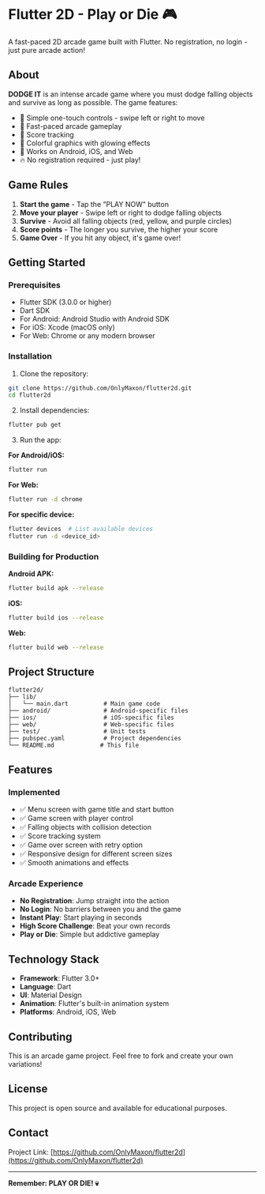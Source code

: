 # Flutter 2D - Play or Die 🎮

A fast-paced 2D arcade game built with Flutter. No registration, no login - just pure arcade action!

## About

**DODGE IT** is an intense arcade game where you must dodge falling objects and survive as long as possible. The game features:

- 🎯 Simple one-touch controls - swipe left or right to move
- 🚀 Fast-paced arcade gameplay
- 💯 Score tracking
- 🎨 Colorful graphics with glowing effects
- 📱 Works on Android, iOS, and Web
- 🔥 No registration required - just play!

## Game Rules

1. **Start the game** - Tap the "PLAY NOW" button
2. **Move your player** - Swipe left or right to dodge falling objects
3. **Survive** - Avoid all falling objects (red, yellow, and purple circles)
4. **Score points** - The longer you survive, the higher your score
5. **Game Over** - If you hit any object, it's game over!

## Getting Started

### Prerequisites

- Flutter SDK (3.0.0 or higher)
- Dart SDK
- For Android: Android Studio with Android SDK
- For iOS: Xcode (macOS only)
- For Web: Chrome or any modern browser

### Installation

1. Clone the repository:
```bash
git clone https://github.com/OnlyMaxon/flutter2d.git
cd flutter2d
```

2. Install dependencies:
```bash
flutter pub get
```

3. Run the app:

**For Android/iOS:**
```bash
flutter run
```

**For Web:**
```bash
flutter run -d chrome
```

**For specific device:**
```bash
flutter devices  # List available devices
flutter run -d <device_id>
```

### Building for Production

**Android APK:**
```bash
flutter build apk --release
```

**iOS:**
```bash
flutter build ios --release
```

**Web:**
```bash
flutter build web --release
```

## Project Structure

```
flutter2d/
├── lib/
│   └── main.dart          # Main game code
├── android/               # Android-specific files
├── ios/                   # iOS-specific files
├── web/                   # Web-specific files
├── test/                  # Unit tests
├── pubspec.yaml           # Project dependencies
└── README.md             # This file
```

## Features

### Implemented
- ✅ Menu screen with game title and start button
- ✅ Game screen with player control
- ✅ Falling objects with collision detection
- ✅ Score tracking system
- ✅ Game over screen with retry option
- ✅ Responsive design for different screen sizes
- ✅ Smooth animations and effects

### Arcade Experience
- **No Registration**: Jump straight into the action
- **No Login**: No barriers between you and the game
- **Instant Play**: Start playing in seconds
- **High Score Challenge**: Beat your own records
- **Play or Die**: Simple but addictive gameplay

## Technology Stack

- **Framework**: Flutter 3.0+
- **Language**: Dart
- **UI**: Material Design
- **Animation**: Flutter's built-in animation system
- **Platforms**: Android, iOS, Web

## Contributing

This is an arcade game project. Feel free to fork and create your own variations!

## License

This project is open source and available for educational purposes.

## Contact

Project Link: [https://github.com/OnlyMaxon/flutter2d](https://github.com/OnlyMaxon/flutter2d)

---

**Remember: PLAY OR DIE! 💀**